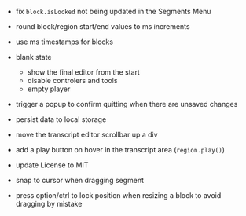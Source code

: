 -   fix `block.isLocked` not being updated in the Segments Menu
-   round block/region start/end values to ms increments
-   use ms timestamps for blocks
-   blank state

    -   show the final editor from the start
    -   disable controlers and tools
    -   empty player

-   trigger a popup to confirm quitting when there are unsaved changes
-   persist data to local storage
-   move the transcript editor scrollbar up a div

-   add a play button on hover in the transcript area (`region.play()`)
-   update License to MIT
-   snap to cursor when dragging segment
-   press option/ctrl to lock position when resizing a block to avoid dragging by mistake
